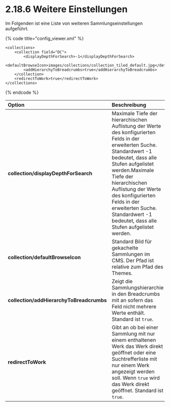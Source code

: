 # 2.18.6 Weitere Einstellungen

Im Folgenden ist eine Liste von weiteren Sammlungseinstellungen aufgeführt. 

{% code title="config\_viewer.xml" %}
```markup
<collections>
    <collection field="DC">
        <displayDepthForSearch>-1</displayDepthForSearch>
        <defaultBrowseIcon>images/collections/collection_tiled_default.jpg</defaultBrowseIcon>
        <addHierarchyToBreadcrumbs>true</addHierarchyToBreadcrumbs>
    </collection>
    <redirectToWork>true</redirectToWork>
</collections>
```
{% endcode %}

| **Option**   | Beschreibung |
| :--- | :--- |
| **collection/displayDepthForSearch** | Maximale Tiefe der hierarchischen Auflistung der Werte des konfigurierten Felds in der erweiterten Suche. Standardwert -1 bedeutet, dass alle Stufen aufgelistet werden.Maximale Tiefe der hierarchischen Auflistung der Werte des konfigurierten Felds in der erweiterten Suche. Standardwert -1 bedeutet, dass alle Stufen aufgelistet werden. |
| **collection/defaultBrowseIcon** | Standard Bild für gekachelte Sammlungen im CMS. Der Pfad ist relative zum Pfad des Themes. |
| **collection/addHierarchyToBreadcrumbs** | Zeigt die Sammlungshierarchie in den Breadcrumbs mit an sofern das Feld nicht mehrere Werte enthält. Standard ist `true`. |
| **redirectToWork** | Gibt an ob bei einer Sammlung mit nur einem enthaltenen Werk das Werk direkt geöffnet oder eine Suchtrefferliste mit nur einem Werk angezeigt werden soll. Wenn `true` wird das Werk direkt geöffnet. Standard ist `true`. |

